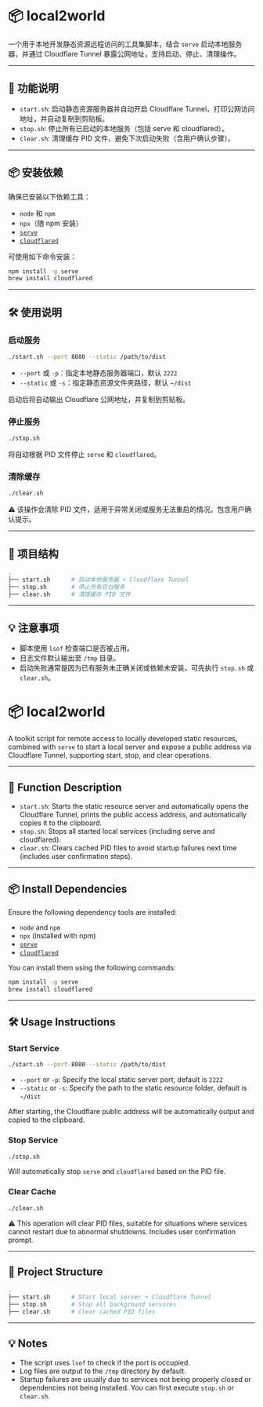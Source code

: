 # 📦 local2world

一个用于本地开发静态资源远程访问的工具集脚本，结合 `serve` 启动本地服务器，并通过 Cloudflare Tunnel 暴露公网地址，支持启动、停止、清理操作。

---

## 🚀 功能说明

- `start.sh`: 启动静态资源服务器并自动开启 Cloudflare Tunnel，打印公网访问地址，并自动复制到剪贴板。
- `stop.sh`: 停止所有已启动的本地服务（包括 serve 和 cloudflared）。
- `clear.sh`: 清理缓存 PID 文件，避免下次启动失败（含用户确认步骤）。

---

## 📦 安装依赖

确保已安装以下依赖工具：

- `node` 和 `npm`
- `npx`（随 npm 安装）
- [`serve`](https://github.com/vercel/serve)
- [`cloudflared`](https://developers.cloudflare.com/cloudflare-one/connections/connect-apps/install/)

可使用如下命令安装：

```bash
npm install -g serve
brew install cloudflared
```

---

## 🛠 使用说明

### 启动服务

```bash
./start.sh --port 8080 --static /path/to/dist
```

- `--port` 或 `-p`：指定本地静态服务器端口，默认 `2222`
- `--static` 或 `-s`：指定静态资源文件夹路径，默认 `~/dist`

启动后将自动输出 Cloudflare 公网地址，并复制到剪贴板。

### 停止服务

```bash
./stop.sh
```

将自动根据 PID 文件停止 `serve` 和 `cloudflared`。

### 清除缓存

```bash
./clear.sh
```

⚠️ 该操作会清除 PID 文件，适用于异常关闭或服务无法重启的情况。包含用户确认提示。

---

## 📁 项目结构

```bash
.
├── start.sh      # 启动本地服务器 + Cloudflare Tunnel
├── stop.sh       # 停止所有后台服务
├── clear.sh      # 清理缓存 PID 文件
```

---

## 💡 注意事项

- 脚本使用 `lsof` 检查端口是否被占用。
- 日志文件默认输出至 `/tmp` 目录。
- 启动失败通常是因为已有服务未正确关闭或依赖未安装，可先执行 `stop.sh` 或 `clear.sh`。

# 📦 local2world

A toolkit script for remote access to locally developed static resources, combined with `serve` to start a local server and expose a public address via Cloudflare Tunnel, supporting start, stop, and clear operations.

---

## 🚀 Function Description

-  `start.sh`: Starts the static resource server and automatically opens the Cloudflare Tunnel, prints the public access address, and automatically copies it to the clipboard.
-  `stop.sh`: Stops all started local services (including serve and cloudflared).
-  `clear.sh`: Clears cached PID files to avoid startup failures next time (includes user confirmation steps).

---

## 📦 Install Dependencies

Ensure the following dependency tools are installed:

-  `node` and `npm`
-  `npx` (installed with npm)
-  [`serve`](https://github.com/vercel/serve)
-  [`cloudflared`](https://developers.cloudflare.com/cloudflare-one/connections/connect-apps/install/)

You can install them using the following commands:

```bash
npm install -g serve
brew install cloudflared
```

---

## 🛠 Usage Instructions

### Start Service

```bash
./start.sh --port 8080 --static /path/to/dist
```

-  `--port` or `-p`: Specify the local static server port, default is `2222`
-  `--static` or `-s`: Specify the path to the static resource folder, default is `~/dist`

After starting, the Cloudflare public address will be automatically output and copied to the clipboard.

### Stop Service

```bash
./stop.sh
```

Will automatically stop `serve` and `cloudflared` based on the PID file.

### Clear Cache

```bash
./clear.sh
```

⚠️ This operation will clear PID files, suitable for situations where services cannot restart due to abnormal shutdowns. Includes user confirmation prompt.

---

## 📁 Project Structure

```bash
.
├── start.sh      # Start local server + Cloudflare Tunnel
├── stop.sh       # Stop all background services
├── clear.sh      # Clear cached PID files
```

---

## 💡 Notes

-  The script uses `lsof` to check if the port is occupied.
-  Log files are output to the `/tmp` directory by default.
-  Startup failures are usually due to services not being properly closed or dependencies not being installed. You can first execute `stop.sh` or `clear.sh`.
